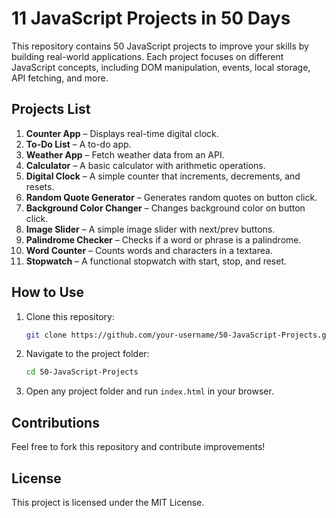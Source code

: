 # 11 JavaScript Projects in 50 Days

This repository contains 50 JavaScript projects to improve your skills by building real-world applications. Each project focuses on different JavaScript concepts, including DOM manipulation, events, local storage, API fetching, and more.

## Projects List

1. **Counter App** – Displays real-time digital clock.
2. **To-Do List** – A to-do app.
3. **Weather App** – Fetch weather data from an API.
4. **Calculator** – A basic calculator with arithmetic operations.
1. **Digital Clock** – A simple counter that increments, decrements, and resets.
6. **Random Quote Generator** – Generates random quotes on button click.
7. **Background Color Changer** – Changes background color on button click.
8. **Image Slider** – A simple image slider with next/prev buttons.
9. **Palindrome Checker** – Checks if a word or phrase is a palindrome.
10. **Word Counter** – Counts words and characters in a textarea.
11. **Stopwatch** – A functional stopwatch with start, stop, and reset.

## How to Use
1. Clone this repository:
   ```bash
   git clone https://github.com/your-username/50-JavaScript-Projects.git
   ```
2. Navigate to the project folder:
   ```bash
   cd 50-JavaScript-Projects
   ```
3. Open any project folder and run `index.html` in your browser.

## Contributions
Feel free to fork this repository and contribute improvements!

## License
This project is licensed under the MIT License.
